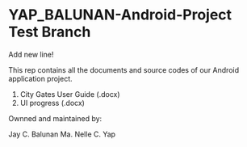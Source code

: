 YAP_BALUNAN-Android-Project Test Branch
===========================
Add new line!

This rep contains all the documents and source codes of our Android application project.

1. City Gates User Guide (.docx)
2. UI progress          (.docx)

Ownned and maintained by:

Jay C. Balunan
Ma. Nelle C. Yap
